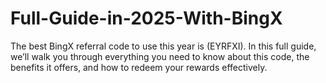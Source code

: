 # Full-Guide-in-2025-With-BingX
The best BingX referral code to use this year is (EYRFXI). In this full guide, we’ll walk you through everything you need to know about this code, the benefits it offers, and how to redeem your rewards effectively.
